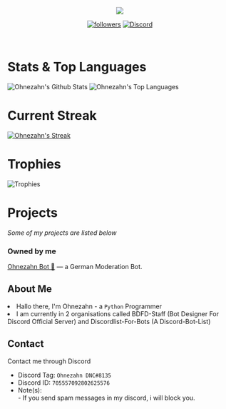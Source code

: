 <p align="center">
  <img src="https://readme-typing-svg.herokuapp.com/?lines=Hello+there,+I'm+Ohnezahn!&center=true&width=380&height=45">
</p>

<p align="center">
  <a href="https://github.com/Ohnezahn-DNC">
    <img alt="followers" title="Follow Me" src="https://img.shields.io/github/followers/Ohnezahn-DNC?color=236ad3&labelColor=1155ba&style=for-the-badge&logo=github&label=Follow%20me"/></a>
  <a href="https://discord.gg/botdesigner">
    <img alt="Discord" title="Bot Designer For Discord" src="https://cdn.discordapp.com/icons/566363823137882154/a_0be3504fa6a7f40d81b538cbb1f77c4c.png?size=128"/><a/>
</p>
<br> 
  
 <h1> Stats & Top Languages </h1>
 
 <img alt="Ohnezahn's Github Stats" src="https://denvercoder1-github-readme-stats.vercel.app/api?username=Ohnezahn-DNC&show_icons=true&count_private=true&theme=react&hide_border=true&bg_color=0D1117" />
  <img alt="Ohnezahn's Top Languages" src="https://denvercoder1-github-readme-stats.vercel.app/api/top-langs/?username=Ohnezahn-DNC&langs_count=8&layout=compact&theme=react&hide_border=true&bg_color=0D1117" />
  <br>
  <h1>
 Current Streak 
  </h1>
 <a href="https://github.com/DenverCoder1/github-readme-streak-stats">
    <img title="streak" alt="Ohnezahn's Streak" src="https://github-readme-streak-stats.herokuapp.com/?user=Ohnezahn&theme=black-ice&hide_border=true&stroke=0000&background=0d1119&ring=60D9FA&fire=60D9FA&currStreakLabel=60D9FA"/>
  </a>
  <br/>
  
<h1> Trophies </h1>
<img alt="Trophies" src='https://github-profile-trophy.vercel.app/?username=Ohnezahn-DNC'/>

<h1>Projects</h1>
<em>Some of my projects are listed below</em>
  <h3>Owned by me</h3>
   <p><a href='https://github.com/Ohnezahn-DNC/ohnezahn-bot'>Ohnezahn Bot 🐉</a> — a German Moderation Bot.</p> 
  
<h2>About Me</h2>
    <p><li>Hallo there, I'm Ohnezahn - a  <code>Python</code> Programmer</li>
<li>I am currently in 2 organisations called BDFD-Staff (Bot Designer For Discord Official Server) and Discordlist-For-Bots (A Discord-Bot-List)</p>
   <h2>Contact</h2>
   <p>
    Contact me through Discord
   </p>
   <ul>
     <li>
       Discord Tag: <code>Ohnezahn DNC#8135</code>
     </li>
     <li>
       Discord ID: <code>705557092802625576</code>
     </li>
     <li>
       Note(s):
       <br> - If you send spam messages in my discord, i will block you.
       </li>
   </ul>
   </p>
